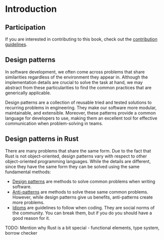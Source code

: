 # Introduction

## Participation

If you are interested in contributing to this book, check out the
[contribution guidelines](https://github.com/rust-unofficial/patterns/blob/master/CONTRIBUTING.md).

## Design patterns

In software development, we often come across problems that share 
similarities regardless of the environment they appear in. Although the 
implementation details are crucial to solve the task at hand, we may 
abstract from these particularities to find the common practices that 
are generically applicable.

Design patterns are a collection of reusable tried and tested solutions to 
recurring problems in engineering. They make our software more modular, 
maintainable, and extensible. Moreover, these patterns provide a common 
language for developers to use, making them an excellent tool for effective 
communication when problem-solving in teams.

## Design patterns in Rust

There are many problems that share the same form.
Due to the fact that Rust is not object-oriented, design patterns vary with
respect to other object-oriented programming languages.
While the details are different, since they have the same form they can be
solved using the same fundamental methods:

- [Design patterns](./patterns/index.md) are methods to solve common problems
  when writing software.
- [Anti-patterns](./anti_patterns/index.md) are methods to solve these same
  common problems. However, while design patterns give us benefits,
  anti-patterns create more problems.
- [Idioms](./idioms/index.md) are guidelines to follow when coding.
  They are social norms of the community.
  You can break them, but if you do you should have a good reason for it.

TODO: Mention why Rust is a bit special - functional elements, type system,
borrow checker
